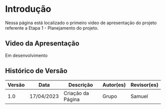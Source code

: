 # Introdução

Nessa página está localizado o primeiro video de apresentação do projeto referente a Etapa 1 - Planejamento do projeto.

## Video da Apresentação

Em desenvolvimento

## Histórico de Versão

| Versão | Data       | Descrição          | Autor(es) | Revisor(es) |
| ------- | ---------- | -------------------- | --------- | ----------- |
| 1.0     | 17/04/2023 | Criação da Página | Grupo     | Samuel      |
